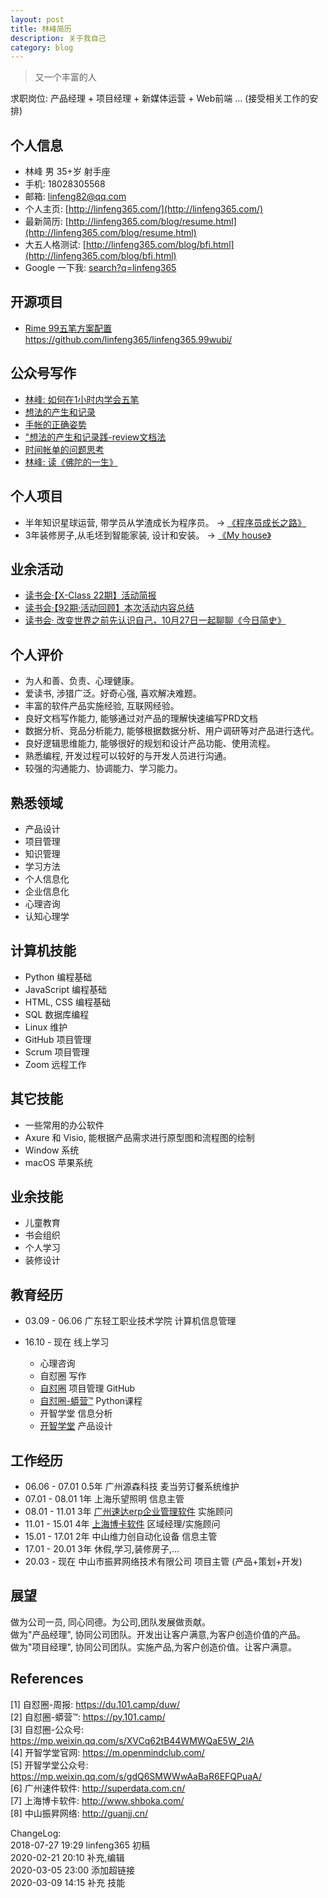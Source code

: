 ```yaml
---
layout: post
title: 林峰简历
description: 关于我自己
category: blog
---
```


> 又一个丰富的人


求职岗位: 产品经理 + 项目经理 + 新媒体运营 + Web前端 … (接受相关工作的安排)  


## 个人信息
* 林峰  男 35+岁 射手座
* 手机: 18028305568
* 邮箱: linfeng82@qq.com
* 个人主页: [http://linfeng365.com/](http://linfeng365.com/)
* 最新简历: [http://linfeng365.com/blog/resume.html](http://linfeng365.com/blog/resume.html)
* 大五人格测试: [http://linfeng365.com/blog/bfi.html](http://linfeng365.com/blog/bfi.html)  
* Google 一下我: [search?q=linfeng365](https://www.google.com/search?q=linfeng365)


## 开源项目

* [Rime 99五笔方案配置](https://github.com/linfeng365/linfeng365.99wubi/)  
https://github.com/linfeng365/linfeng365.99wubi/

## 公众号写作

* [林峰: 如何在1小时内学会五笔](https://mp.weixin.qq.com/s/O9owo1yJwG4VIpu9xio7Cg)
* [想法的产生和记录](https://mp.weixin.qq.com/s/P5Vu8DTFKNyv3WIcBilWtA)
* [手帐的正确姿势](https://mp.weixin.qq.com/s/UEO2dVB7KOW-W1bT--5EQg)
* ["想法的产生和记录践-review文档法](https://mp.weixin.qq.com/s/naCsJbh_IGN7gQ-b13x1Xg)
* [时间帐单的问题思考](https://mp.weixin.qq.com/s/_NGdojJ7R1HkNRfuPZCAng)
* [林峰: 读《佛陀的一生》](https://mp.weixin.qq.com/s/nd-79VXJU1h-bQFL8eHsOQ)


## 个人项目

* 半年知识星球运营, 带学员从学渣成长为程序员。 → [《程序员成长之路》](https://t.zsxq.com/EQR3fMz)
* 3年装修房子,从毛坯到智能家装, 设计和安装。 → [《My house》](http://linfeng365.com/blog/house.html)


## 业余活动

* [读书会·【X-Class 22期】活动简报](https://mp.weixin.qq.com/s/jdqpmot6KVkFrO3kuytiHA)
* [读书会·【92期·活动回顾】本次活动内容总结](https://mp.weixin.qq.com/s/e7ifeN8iV1WGgaQ04DZOxg)
* [读书会· 改变世界之前先认识自己，10月27日一起聊聊《今日简史》](https://mp.weixin.qq.com/s/bfjIv1lFkw_-0akATiTPCg)


## 个人评价

* 为人和善、负责、心理健康。
* 爱读书, 涉猎广泛。好奇心强, 喜欢解决难题。
* 丰富的软件产品实施经验, 互联网经验。
* 良好文档写作能力, 能够通过对产品的理解快速编写PRD文档
* 数据分析、竞品分析能力, 能够根据数据分析、用户调研等对产品进行迭代。
* 良好逻辑思维能力, 能够很好的规划和设计产品功能、使用流程。
* 熟悉编程, 开发过程可以较好的与开发人员进行沟通。
* 较强的沟通能力、协调能力、学习能力。


## 熟悉领域
* 产品设计  
* 项目管理  
* 知识管理  
* 学习方法  
* 个人信息化  
* 企业信息化  
* 心理咨询  
* 认知心理学    


## 计算机技能

* Python 编程基础
* JavaScript 编程基础
* HTML, CSS 编程基础
* SQL 数据库编程
* Linux 维护
* GitHub 项目管理
* Scrum 项目管理
* Zoom 远程工作




## 其它技能

* 一些常用的办公软件 
* Axure 和 Visio, 能根据产品需求进行原型图和流程图的绘制  
* Window 系统
* macOS 苹果系统

## 业余技能

* 儿童教育  
* 书会组织    
* 个人学习  
* 装修设计  




## 教育经历

* 03.09 - 06.06 广东轻工职业技术学院  计算机信息管理

* 16.10 - 现在 线上学习
    * 心理咨询
    * 自怼圈 写作
    * [自怼圈](https://du.101.camp/duw/) 项目管理 GitHub
    * [自怼圈-蟒营™](https://py.101.camp/) Python课程
    * 开智学堂 信息分析
    * [开智学堂](https://mp.weixin.qq.com/s/gdQ6SMWWwAaBaR6EFQPuaA) 产品设计


## 工作经历

* 06.06 - 07.01   0.5年  广州源森科技    麦当劳订餐系统维护
* 07.01 - 08.01   1年   上海乐望照明    信息主管  
* 08.01 - 11.01   3年  [广州速达erp企业管理软件](http://superdata.com.cn/)
 实施顾问  
* 11.01 - 15.01   4年  [上海博卡软件](http://www.shboka.com/)    区域经理/实施顾问 
* 15.01 - 17.01   2年  中山维力创自动化设备    信息主管
* 17.01 - 20.01   3年  休假,学习,装修房子,… 
* 20.03 - 现在         中山市振昇网络技术有限公司   项目主管 (产品+策划+开发)




## 展望

做为公司一员, 同心同德。为公司,团队发展做贡献。  
做为"产品经理", 协同公司团队。开发出让客户满意,为客户创造价值的产品。   
做为"项目经理", 协同公司团队。实施产品,为客户创造价值。让客户满意。  

## References

[1] 自怼圈-周报: https://du.101.camp/duw/  
[2] 自怼圈-蟒营™: https://py.101.camp/  
[3] 自怼圈-公众号: https://mp.weixin.qq.com/s/XVCq62tB44WMWQaE5W_2lA  
[4] 开智学堂官网: https://m.openmindclub.com/  
[5] 开智学堂公众号: https://mp.weixin.qq.com/s/gdQ6SMWWwAaBaR6EFQPuaA/  
[6] 广州速件软件: http://superdata.com.cn/  
[7] 上海博卡软件: http://www.shboka.com/  
[8] 中山振昇网络: http://guanjj.cn/  


ChangeLog:  
2018-07-27 19:29 linfeng365 初稿  
2020-02-21 20:10 补充,编辑  
2020-03-05 23:00 添加超链接  
2020-03-09 14:15 补充 技能  


